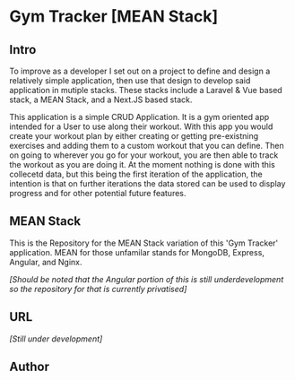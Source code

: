 # Gym Tracker [MEAN Stack]
## Intro
To improve as a developer I set out on a project to define and design a relatively simple application, then use that design to develop said application in mutiple stacks. These stacks include a Laravel & Vue based stack, a MEAN Stack, and a Next.JS based stack. 

This application is a simple CRUD Application. It is a gym oriented app intended for a User to use along their workout. With this app you would create your workout plan by either creating or getting pre-existning exercises and adding them to a custom workout that you can define. Then on going to wherever you go for your workout, you are then able to track the workout as you are doing it. At the moment nothing is done with this collecetd data, but this being the first iteration of the application, the intention is that on further iterations the data stored can be used to display progress and for other potential future features.

## MEAN Stack
This is the Repository for the MEAN Stack variation of this 'Gym Tracker' application. MEAN for those unfamilar stands for MongoDB, Express, Angular, and Nginx. 

_[Should be noted that the Angular portion of this is still underdevelopment so the repository for that is currently privatised]_
 
 ## URL
 _[Still under development]_
 
 ## Author
